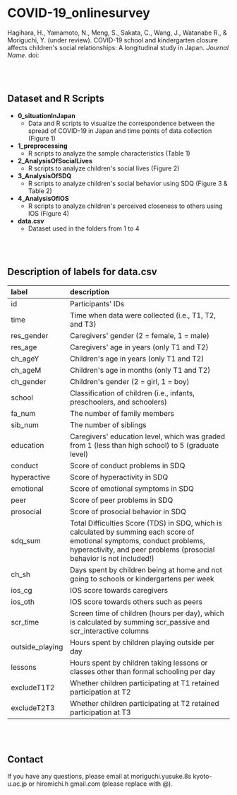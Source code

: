 # COVID-19_onlinesurvey

Hagihara, H., Yamamoto, N., Meng, S., Sakata, C., Wang, J., Watanabe R., & Moriguchi, Y. (under review). COVID-19 school and kindergarten closure affects children's social relationships: A longitudinal study in Japan. *Journal Name*. doi:
  
<br><br>

## Dataset and R Scripts
- **0_situationInJapan**
  - Data and R scripts to visualize the correspondence between the spread of COVID-19 in Japan and time points of data collection (Figure 1)
- **1_preprocessing**
  - R scripts to analyze the sample characteristics (Table 1)
- **2_AnalysisOfSocialLives**
  - R scripts to analyze children's social lives (Figure 2)
- **3_AnalysisOfSDQ**
  - R scripts to analyze children's social behavior using SDQ (Figure 3 & Table 2)        
- **4_AnalysisOfIOS**
  - R scripts to analyze children's perceived closeness to others using IOS (Figure 4)
- **data.csv**
  - Dataset used in the folders from 1 to 4

<br><br>
  
## Description of labels for data.csv
| label | description |
|:----|:----|
| id | Participants' IDs |
| time | Time when data were collected (i.e., T1, T2, and T3) |
| res_gender | Caregivers' gender (2 = female, 1 = male) |
| res_age | Caregivers' age in years (only T1 and T2) |
| ch_ageY |	Children's age in years (only T1 and T2) |
| ch_ageM | Children's age in months (only T1 and T2) |
| ch_gender | Children's gender (2 = girl, 1 = boy) |
| school | Classification of children (i.e., infants, preschoolers, and schoolers) |
| fa_num | The number of family members | 
| sib_num | The number of siblings |
| education | Caregivers' education level, which was graded from 1 (less than high school) to 5 (graduate level) | 
| conduct | Score of conduct problems in SDQ |
| hyperactive | Score of hyperactivity in SDQ |
| emotional | Score of emotional symptoms in SDQ |
| peer | Score of peer problems in SDQ |
| prosocial | Score of prosocial behavior in SDQ |
| sdq_sum | Total Difficulties Score (TDS) in SDQ, which is calculated by summing each score of emotional symptoms, conduct problems, hyperactivity, and peer problems (prosocial behavior is not included!) |
| ch_sh | Days spent by children being at home and not going to schools or kindergartens per week |
| ios_cg | IOS score towards caregivers |
| ios_oth | IOS score towards others such as peers |
| scr_time | Screen time of children (hours per day), which is calculated by summing scr_passive and scr_interactive columns |
| outside_playing | Hours spent by children playing outside per day |
| lessons | Hours spent by children taking lessons or classes other than formal schooling per day |
| excludeT1T2 | Whether children participating at T1 retained participation at T2 |
| excludeT2T3 | Whether children participating at T2 retained participation at T3 |
  
<br><br>
  
## Contact
If you have any questions, please email at moriguchi.yusuke.8s <at> kyoto-u.ac.jp or hiromichi.h <at> gmail.com (please replace <at> with @).							
